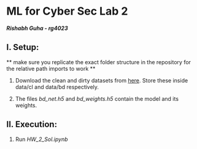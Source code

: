 # ML for Cyber Sec Lab 2

***Rishabh Guha - rg4023***

## I. Setup:

** make sure you replicate the exact folder structure in the repository for the relative path imports to work **

1. Download the clean and dirty datasets from [here](https://drive.google.com/drive/folders/1Rs68uH8Xqa4j6UxG53wzD0uyI8347dSq). Store these inside data/cl and data/bd respectively.

2. The files *bd_net.h5* and *bd_weights.h5* contain the model and its weights. 

## II. Execution:

1. Run *HW_2_Sol.ipynb* 

